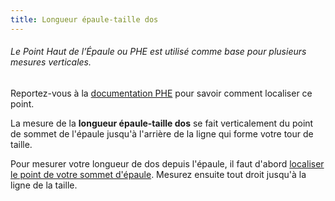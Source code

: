 ```yaml
---
title: Longueur épaule-taille dos
---
```


<Note>

###### Le Point Haut de l’Épaule ou PHE est utilisé comme base pour plusieurs mesures verticales.

Reportez-vous à la [documentation PHE](/docs/measurements/hps/) pour savoir comment localiser ce point.

</Note>

La mesure de la **longueur épaule-taille dos** se fait verticalement du point de sommet de l'épaule jusqu'à l'arrière de la ligne qui forme votre tour de taille.

Pour mesurer votre longueur de dos depuis l'épaule, il faut d'abord [localiser le point de votre sommet d'épaule](/docs/measurements/hps/). Mesurez ensuite tout droit jusqu'à la ligne de la taille.
